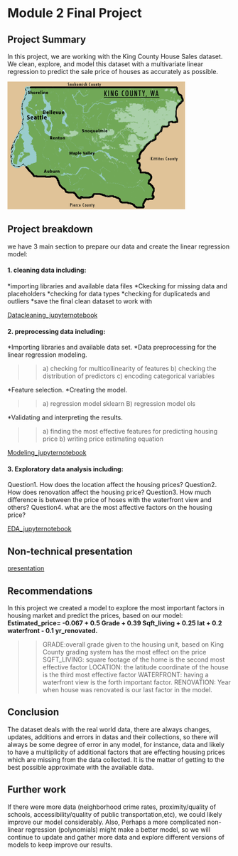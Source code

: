 
# Module 2 Final Project


## Project Summary

In this project, we are working with the King County House Sales dataset. 
We clean, explore, and model this dataset with a multivariate linear regression to predict the sale price of houses as accurately as possible.

![alt text](https://github.com/FarnazG/dsc-mod-2-project-v2-1-online-ds-ft-120919/blob/master/images/kc-map.gif "King County Map")


## Project breakdown

we have 3 main section to prepare our data and create the linear regression model:

#### 1. cleaning data including:

*importing libraries and available data files
*Ckecking for missing data and placeholders
*checking for data types
*checking for duplicateds and outliers
*save the final clean dataset to work with

[Datacleaning_jupyternotebook](https://github.com/FarnazG/dsc-mod-2-project-v2-1-online-ds-ft-120919/blob/master/DataCleaning-student.ipynb)


#### 2. preprocessing data including:

*Importing libraries and available data set.
*Data preprocessing for the linear regression modeling.
>>a) checking for multicollinearity of features
>>b) checking the distribution of predictors
>>c) encoding categorical variables

*Feature selection.
*Creating the model.
>>a) regression model sklearn
>>B) regression model ols

*Validating and interpreting the results.
>>a) finding the most effective features for predicting housing price
>>b) writing price estimating equation

[Modeling_jupyternotebook](https://github.com/FarnazG/dsc-mod-2-project-v2-1-online-ds-ft-120919/blob/master/Modeling-student.ipynb)


#### 3. Exploratory data analysis including:

Question1. How does the location affect the housing prices?
Question2. How does renovation affect the housing price?
Question3. How much difference is between the price of hoses with the waterfront view and others?
Question4. what are the most affective factors on the housing price?

[EDA_jupyternotebook](https://github.com/FarnazG/dsc-mod-2-project-v2-1-online-ds-ft-120919/blob/master/EDA-Questions.student.ipynb)



## Non-technical presentation

[presentation](https://github.com/FarnazG/dsc-mod-2-project-v2-1-online-ds-ft-120919/blob/master/presentation/presentation.pdf)



## Recommendations

In this project we created a model to explore the most important factors in housing market and predict the prices, based on our model:
**Estimated_price= -0.067 + 0.5 Grade + 0.39 Sqft_living + 0.25 lat + 0.2 waterfront - 0.1 yr_renovated.**

>> GRADE:overall grade given to the housing unit, based on King County grading system has the most effect on the price
>> SQFT_LIVING: square footage of the home is the second most effective factor
>> LOCATION: the latitude coordinate of the house is the third most effective factor
>> WATERFRONT: having a waterfront view is the forth important factor.
>> RENOVATION: Year when house was renovated is our last factor in the model.


## Conclusion 

The dataset deals with the real world data, there are always changes, updates, additions and errors in datas and their collections, so there will always be some degree of error in any model, for instance, data and likely to have a multiplicity of additional factors that are effecting housing prices which are missing from the data collected.
It is the matter of getting to the best possible approximate with the available data.


## Further work 

If there were more data (neighborhood crime rates, proximity/quality of schools, accessibility/quality of public transportation,etc), we could likely improve our model considerably.
Also, Perhaps a more complicated non-linear regression (polynomials) might make a better model, so we will continue to update and gather more data and explore different versions of models to keep improve our results.